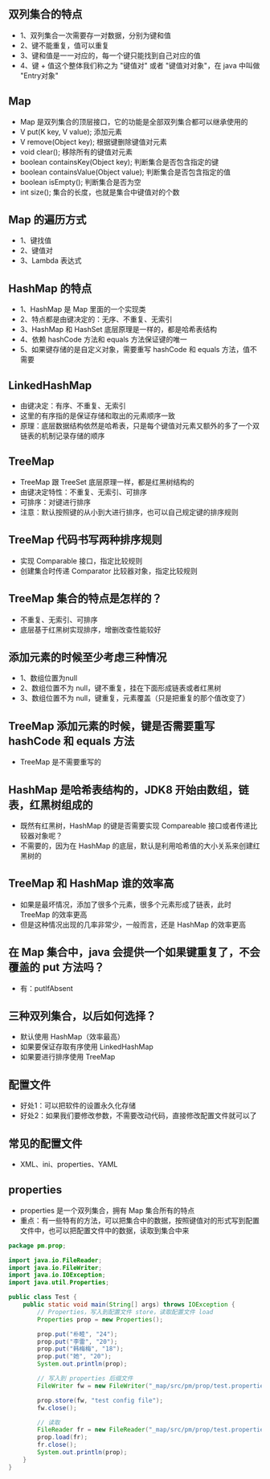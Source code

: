 ## 双列集合的特点
* 1、双列集合一次需要存一对数据，分别为键和值
* 2、键不能重复，值可以重复
* 3、键和值是一一对应的，每一个键只能找到自己对应的值
* 4、键 + 值这个整体我们称之为 "键值对" 或者 "键值对对象"，在 java 中叫做 "Entry对象"

## Map
* Map 是双列集合的顶层接口，它的功能是全部双列集合都可以继承使用的
* V put(K key, V value); 添加元素
* V remove(Object key); 根据键删除键值对元素
* void clear(); 移除所有的键值对元素
* boolean containsKey(Object key); 判断集合是否包含指定的键
* boolean containsValue(Object value); 判断集合是否包含指定的值
* boolean isEmpty(); 判断集合是否为空
* int size(); 集合的长度，也就是集合中键值对的个数
 
## Map 的遍历方式
* 1、键找值
* 2、键值对
* 3、Lambda 表达式

## HashMap 的特点
* 1、HashMap 是 Map 里面的一个实现类
* 2、特点都是由键决定的：无序、不重复、无索引
* 3、HashMap 和 HashSet 底层原理是一样的，都是哈希表结构
* 4、依赖 hashCode 方法和 equals 方法保证键的唯一
* 5、如果键存储的是自定义对象，需要重写 hashCode 和 equals 方法，值不需要

## LinkedHashMap
* 由键决定：有序、不重复、无索引
* 这里的有序指的是保证存储和取出的元素顺序一致
* 原理：底层数据结构依然是哈希表，只是每个键值对元素又额外的多了一个双链表的机制记录存储的顺序

## TreeMap
* TreeMap 跟 TreeSet 底层原理一样，都是红黑树结构的
* 由键决定特性：不重复、无索引、可排序
* 可排序：对键进行排序
* 注意：默认按照键的从小到大进行排序，也可以自己规定键的排序规则

## TreeMap 代码书写两种排序规则
* 实现 Comparable 接口，指定比较规则
* 创建集合时传递 Comparator 比较器对象，指定比较规则
 
## TreeMap 集合的特点是怎样的？
* 不重复、无索引、可排序
* 底层基于红黑树实现排序，增删改查性能较好

## 添加元素的时候至少考虑三种情况
* 1、数组位置为null
* 2、数组位置不为 null，键不重复，挂在下面形成链表或者红黑树
* 3、数组位置不为 null，键重复，元素覆盖（只是把重复的那个值改变了）

## TreeMap 添加元素的时候，键是否需要重写 hashCode 和 equals 方法
* TreeMap 是不需要重写的

## HashMap 是哈希表结构的，JDK8 开始由数组，链表，红黑树组成的
* 既然有红黑树，HashMap 的键是否需要实现 Compareable 接口或者传递比较器对象呢？
* 不需要的，因为在 HashMap 的底层，默认是利用哈希值的大小关系来创建红黑树的

## TreeMap 和 HashMap 谁的效率高
* 如果是最坏情况，添加了很多个元素，很多个元素形成了链表，此时 TreeMap 的效率更高
* 但是这种情况出现的几率非常少，一般而言，还是 HashMap 的效率更高

## 在 Map 集合中，java 会提供一个如果键重复了，不会覆盖的 put 方法吗？
* 有：putIfAbsent

## 三种双列集合，以后如何选择？
* 默认使用 HashMap（效率最高）
* 如果要保证存取有序使用 LinkedHashMap
* 如果要进行排序使用 TreeMap

## 配置文件
* 好处1：可以把软件的设置永久化存储
* 好处2：如果我们要修改参数，不需要改动代码，直接修改配置文件就可以了

## 常见的配置文件
* XML、ini、properties、YAML

## properties
* properties 是一个双列集合，拥有 Map 集合所有的特点
* 重点：有一些特有的方法，可以把集合中的数据，按照键值对的形式写到配置文件中，也可以把配置文件中的数据，读取到集合中来
```java
package pm.prop;

import java.io.FileReader;
import java.io.FileWriter;
import java.io.IOException;
import java.util.Properties;

public class Test {
    public static void main(String[] args) throws IOException {
        // Properties，写入到配置文件 store，读取配置文件 load
        Properties prop = new Properties();

        prop.put("朴睦", "24");
        prop.put("李雷", "20");
        prop.put("韩梅梅", "18");
        prop.put("她", "20");
        System.out.println(prop);

        // 写入到 properties 后缀文件
        FileWriter fw = new FileWriter("_map/src/pm/prop/test.properties");

        prop.store(fw, "test config file");
        fw.close();

        // 读取
        FileReader fr = new FileReader("_map/src/pm/prop/test.properties");
        prop.load(fr);
        fr.close();
        System.out.println(prop);
    }
}
```